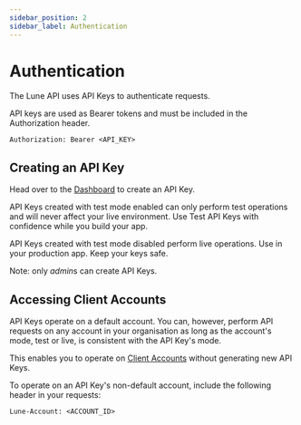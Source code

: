 ```yaml
---
sidebar_position: 2
sidebar_label: Authentication
---
```


# Authentication

The Lune API uses API Keys to authenticate requests.

API keys are used as Bearer tokens and must be included in the Authorization header.

`Authorization: Bearer <API_KEY>`


## Creating an API Key

Head over to the [Dashboard](https://dashboard.lune.co/developers) to create an API Key.

API Keys created with test mode enabled can only perform test operations and will never affect your live environment.
Use Test API Keys with confidence while you build your app.

API Keys created with test mode disabled perform live operations.
Use in your production app.
Keep your keys safe.

Note: only *admin*s can create API Keys.

## Accessing Client Accounts

API Keys operate on a default account.
You can, however, perform API requests on any account in your organisation as long as the account's mode, test or live, is consistent with the API Key's mode.

This enables you to operate on [Client Accounts](/api-reference/client-accounts/client-account) without generating new API Keys.

To operate on an API Key's non-default account, include the following header in your requests:

`Lune-Account: <ACCOUNT_ID>`
